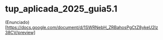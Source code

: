 # tup_aplicada_2025_guia5.1

(Enunciado)[https://docs.google.com/document/d/1SWRNebH_ZRBahosPgCtZ8ykeU2lz38CV/preview]
